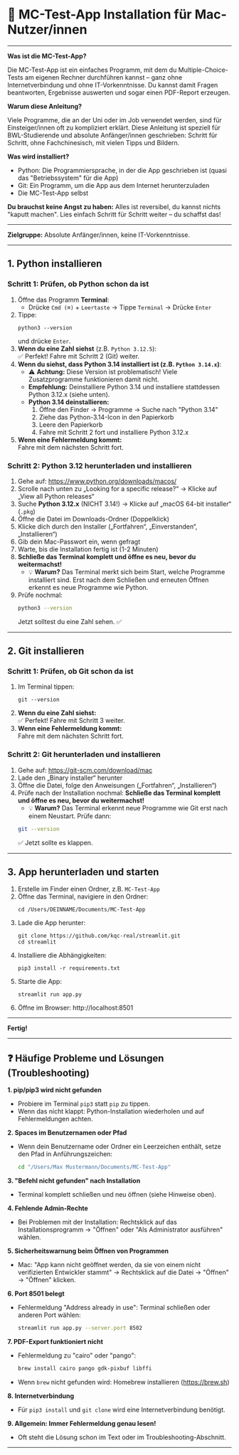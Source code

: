 # 🍏 MC-Test-App Installation für Mac-Nutzer/innen

---
**Was ist die MC-Test-App?**

Die MC-Test-App ist ein einfaches Programm, mit dem du Multiple-Choice-Tests am eigenen Rechner durchführen kannst – ganz ohne Internetverbindung und ohne IT-Vorkenntnisse. Du kannst damit Fragen beantworten, Ergebnisse auswerten und sogar einen PDF-Report erzeugen.

**Warum diese Anleitung?**

Viele Programme, die an der Uni oder im Job verwendet werden, sind für Einsteiger/innen oft zu kompliziert erklärt. Diese Anleitung ist speziell für BWL-Studierende und absolute Anfänger/innen geschrieben: Schritt für Schritt, ohne Fachchinesisch, mit vielen Tipps und Bildern.

**Was wird installiert?**

- Python: Die Programmiersprache, in der die App geschrieben ist (quasi das "Betriebssystem" für die App)
- Git: Ein Programm, um die App aus dem Internet herunterzuladen
- Die MC-Test-App selbst

**Du brauchst keine Angst zu haben:** Alles ist reversibel, du kannst nichts "kaputt machen". Lies einfach Schritt für Schritt weiter – du schaffst das!

---

**Zielgruppe:** Absolute Anfänger/innen, keine IT-Vorkenntnisse.

---

## 1. Python installieren

### Schritt 1: Prüfen, ob Python schon da ist

1. Öffne das Programm **Terminal**:
   - Drücke `Cmd (⌘)` + `Leertaste` → Tippe `Terminal` → Drücke `Enter`
2. Tippe:
   ```
   python3 --version
   ```
   und drücke `Enter`.
3. **Wenn du eine Zahl siehst** (z.B. `Python 3.12.5`):  
   ✅ Perfekt! Fahre mit Schritt 2 (Git) weiter.
4. **Wenn du siehst, dass Python 3.14 installiert ist (z.B. `Python 3.14.x`)**:
    - ⚠️ **Achtung:** Diese Version ist problematisch! Viele Zusatzprogramme funktionieren damit nicht.
    - **Empfehlung:** Deinstalliere Python 3.14 und installiere stattdessen Python 3.12.x (siehe unten).
    - **Python 3.14 deinstallieren:**
       1. Öffne den Finder → Programme → Suche nach "Python 3.14"
       2. Ziehe das Python-3.14-Icon in den Papierkorb
       3. Leere den Papierkorb
       4. Fahre mit Schritt 2 fort und installiere Python 3.12.x
4. **Wenn eine Fehlermeldung kommt:**  
   Fahre mit dem nächsten Schritt fort.

### Schritt 2: Python 3.12 herunterladen und installieren

1. Gehe auf: https://www.python.org/downloads/macos/
2. Scrolle nach unten zu „Looking for a specific release?“ → Klicke auf „View all Python releases“
3. Suche **Python 3.12.x** (NICHT 3.14!) → Klicke auf „macOS 64-bit installer“ (`.pkg`)
4. Öffne die Datei im Downloads-Ordner (Doppelklick)
5. Klicke dich durch den Installer („Fortfahren“, „Einverstanden“, „Installieren“)
6. Gib dein Mac-Passwort ein, wenn gefragt
7. Warte, bis die Installation fertig ist (1-2 Minuten)
8. **Schließe das Terminal komplett und öffne es neu, bevor du weitermachst!**
   - 💡 **Warum?** Das Terminal merkt sich beim Start, welche Programme installiert sind. Erst nach dem Schließen und erneuten Öffnen erkennt es neue Programme wie Python.
9. Prüfe nochmal:
   ```bash
   python3 --version
   ```
   Jetzt solltest du eine Zahl sehen. ✅

---

## 2. Git installieren

### Schritt 1: Prüfen, ob Git schon da ist

1. Im Terminal tippen:
   ```
   git --version
   ```
2. **Wenn du eine Zahl siehst:**  
   ✅ Perfekt! Fahre mit Schritt 3 weiter.
3. **Wenn eine Fehlermeldung kommt:**  
   Fahre mit dem nächsten Schritt fort.

### Schritt 2: Git herunterladen und installieren

1. Gehe auf: https://git-scm.com/download/mac
2. Lade den „Binary installer“ herunter
3. Öffne die Datei, folge den Anweisungen („Fortfahren“, „Installieren“)
4. Prüfe nach der Installation nochmal:
   **Schließe das Terminal komplett und öffne es neu, bevor du weitermachst!**
   - 💡 **Warum?** Das Terminal erkennt neue Programme wie Git erst nach einem Neustart.
   Prüfe dann:
   ```bash
   git --version
   ```
   ✅ Jetzt sollte es klappen.

---

## 3. App herunterladen und starten

1. Erstelle im Finder einen Ordner, z.B. `MC-Test-App`
2. Öffne das Terminal, navigiere in den Ordner:
   ```
   cd /Users/DEINNAME/Documents/MC-Test-App
   ```
3. Lade die App herunter:
   ```
   git clone https://github.com/kqc-real/streamlit.git
   cd streamlit
   ```
4. Installiere die Abhängigkeiten:
   ```
   pip3 install -r requirements.txt
   ```
5. Starte die App:
   ```
   streamlit run app.py
   ```
6. Öffne im Browser: http://localhost:8501

---

**Fertig!**

---

## ❓ Häufige Probleme und Lösungen (Troubleshooting)

**1. pip/pip3 wird nicht gefunden**
- Probiere im Terminal `pip3` statt `pip` zu tippen.
- Wenn das nicht klappt: Python-Installation wiederholen und auf Fehlermeldungen achten.

**2. Spaces im Benutzernamen oder Pfad**
- Wenn dein Benutzername oder Ordner ein Leerzeichen enthält, setze den Pfad in Anführungszeichen:
   ```bash
   cd "/Users/Max Mustermann/Documents/MC-Test-App"
   ```

**3. "Befehl nicht gefunden" nach Installation**
- Terminal komplett schließen und neu öffnen (siehe Hinweise oben).

**4. Fehlende Admin-Rechte**
- Bei Problemen mit der Installation: Rechtsklick auf das Installationsprogramm → "Öffnen" oder "Als Administrator ausführen" wählen.

**5. Sicherheitswarnung beim Öffnen von Programmen**
- Mac: "App kann nicht geöffnet werden, da sie von einem nicht verifizierten Entwickler stammt" → Rechtsklick auf die Datei → "Öffnen" → "Öffnen" klicken.

**6. Port 8501 belegt**
- Fehlermeldung "Address already in use": Terminal schließen oder anderen Port wählen:
   ```bash
   streamlit run app.py --server.port 8502
   ```

**7. PDF-Export funktioniert nicht**
- Fehlermeldung zu "cairo" oder "pango":
   ```bash
   brew install cairo pango gdk-pixbuf libffi
   ```
- Wenn `brew` nicht gefunden wird: Homebrew installieren (https://brew.sh)

**8. Internetverbindung**
- Für `pip3 install` und `git clone` wird eine Internetverbindung benötigt.

**9. Allgemein: Immer Fehlermeldung genau lesen!**
- Oft steht die Lösung schon im Text oder im Troubleshooting-Abschnitt.

---
